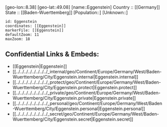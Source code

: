 ﻿---
location: [49.08,8.38] 
mapzoom: [7,12] 
mapmarker: city 
type: City
tags:
- geo/City


SpocWebEntityId: 29983
isDeleted: false
confidential: public

---
[geo-lon::8.38] 
[geo-lat::49.08] 
[name::Eggenstein] 
Country :: [[Germany]]  
State :: [[Baden-Wuerttemberg]] 
[Population::] 
[Unknown::] 


```leaflet
id: Eggenstein
coordinates: [[Eggenstein]] 
markerFile: [[Eggenstein]] 
defaultZoom: 11 
maxZoom: 18
```


## Confidential Links & Embeds: 
- [[Eggenstein|Eggenstein]]  
- [[../../../../../../../../_internal/geo/Continent/Europe/Germany/West/Baden-Wuerttemberg/City/Eggenstein.internal|Eggenstein.internal]] 
- [[../../../../../../../../_protect/geo/Continent/Europe/Germany/West/Baden-Wuerttemberg/City/Eggenstein.protect|Eggenstein.protect]] 
- [[../../../../../../../../_private/geo/Continent/Europe/Germany/West/Baden-Wuerttemberg/City/Eggenstein.private|Eggenstein.private]] 
- [[../../../../../../../../_personal/geo/Continent/Europe/Germany/West/Baden-Wuerttemberg/City/Eggenstein.personal|Eggenstein.personal]] 
- [[../../../../../../../../_secret/geo/Continent/Europe/Germany/West/Baden-Wuerttemberg/City/Eggenstein.secret|Eggenstein.secret]] 
